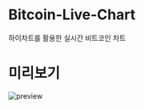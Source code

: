 # Bitcoin-Live-Chart
하이차트를 활용한 실시간 비트코인 차트

# 미리보기
![preview](https://user-images.githubusercontent.com/77667889/114273011-660ca580-9a53-11eb-82c1-b6c3de513795.PNG)
